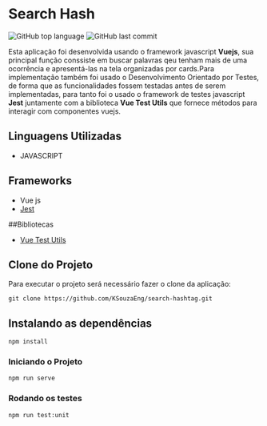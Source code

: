 # Search Hash

 ![GitHub top language](https://img.shields.io/github/languages/top/KSouzaEng/search-hashtag) ![GitHub last commit](https://img.shields.io/github/last-commit/KSouzaEng/search-hashtag)

Esta aplicação foi desenvolvida usando o framework javascript **Vuejs**, sua principal função conssiste em buscar palavras qeu tenham mais de uma ocorrência e apresentá-las na tela organizadas por cards.Para implementação também foi usado o Desenvolvimento Orientado por Testes, de forma que as funcionalidades fossem testadas antes de serem implementadas, para tanto foi o usado o framework de testes javascript **Jest** juntamente com a biblioteca **Vue Test Utils** que fornece métodos para interagir com componentes vuejs.

## Linguagens Utilizadas
- JAVASCRIPT

## Frameworks
- Vue js
- [Jest](https://jestjs.io/pt-BR/)

##Bibliotecas
- [Vue Test Utils](https://vue-test-utils.vuejs.org/)

## Clone do Projeto 
Para executar o projeto será necessário fazer o clone da aplicação:
```
git clone https://github.com/KSouzaEng/search-hashtag.git
```

## Instalando as dependências
```
npm install
```

### Iniciando o Projeto
```
npm run serve
```

### Rodando os testes
```
npm run test:unit
```
